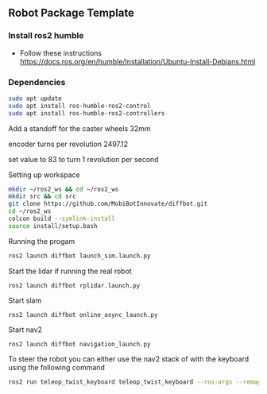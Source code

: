 ## Robot Package Template
### Install ros2 humble
- Follow these instructions https://docs.ros.org/en/humble/Installation/Ubuntu-Install-Debians.html
### Dependencies
```bash
sudo apt update
sudo apt install ros-humble-ros2-control
sudo apt install ros-humble-ros2-controllers
```

Add a standoff for the caster wheels 32mm 

encoder turns per revolution 2497.12

set value to 83 to turn 1 revolution per second

Setting up workspace
```bash
mkdir ~/ros2_ws && cd ~/ros2_ws
mkdir src && cd src
git clone https://github.com/MobiBotInnovate/diffbot.git
cd ~/ros2_ws
colcon build --symlink-install
source install/setup.bash
```
Running the progam
```bash
ros2 launch diffbot launch_sim.launch.py
```
Start the lidar  if running the real robot
```
ros2 launch diffbot rplidar.launch.py
```
Start slam
```
ros2 launch diffbot online_async_launch.py
```
Start nav2
```
ros2 launch diffbot navigation_launch.py
```
To steer the robot you can either use the nav2 stack of with the keyboard using the following command
```bash
ros2 run teleop_twist_keyboard teleop_twist_keyboard --ros-args --remap cmd_vel:=key_cmd_vel
```
